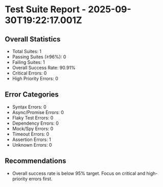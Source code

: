 # Test Suite Report - 2025-09-30T19:22:17.001Z

## Overall Statistics
- Total Suites: 1
- Passing Suites (≥96%): 0
- Failing Suites: 1
- Overall Success Rate: 90.91%
- Critical Errors: 0
- High Priority Errors: 0

## Error Categories
- Syntax Errors: 0
- Async/Promise Errors: 0
- Flaky Test Errors: 0
- Dependency Errors: 0
- Mock/Spy Errors: 0
- Timeout Errors: 0
- Assertion Errors: 1
- Unknown Errors: 0

## Recommendations
- Overall success rate is below 95% target. Focus on critical and high-priority errors first.



